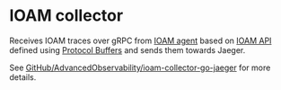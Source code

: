 # IOAM collector

Receives IOAM traces over gRPC from [IOAM agent](https://github.com/Advanced-Observability/ioam-agent-python/tree/clt) based on [IOAM API](https://github.com/Advanced-Observability/ioam-api) defined using [Protocol Buffers](https://protobuf.dev/) and sends them towards Jaeger.

See [GitHub/AdvancedObservability/ioam-collector-go-jaeger](https://github.com/Advanced-Observability/ioam-collector-go-jaeger) for more details.
